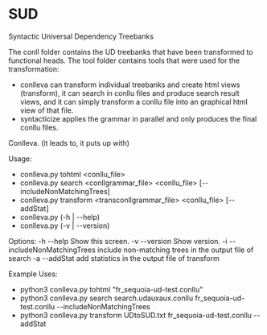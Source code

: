 # SUD
Syntactic Universal Dependency Treebanks

The conll folder contains the UD treebanks that have been transformed to functional heads.
The tool folder contains tools that were used for the transformation: 
- conlleva can transform individual treebanks and create html views (transform), it can search in conllu files and produce search result views, and it can simply transform a conllu file into an graphical html view of that file.
- syntacticize applies the grammar in parallel and only produces the final conllu files.

Conlleva. (it leads to, it puts up with)

Usage:
  - conlleva.py tohtml <conllu_file>
  - conlleva.py search <conllgrammar_file> <conllu_file> [--includeNonMatchingTrees]
  - conlleva.py transform <transconllgrammar_file> <conllu_file> [--addStat]
  - conlleva.py (-h | --help)
  - conlleva.py (-v | --version)

Options:
  -h --help  Show this screen.
  -v --version  Show version.
  -i --includeNonMatchingTrees  include non-matching trees in the output file of search
  -a --addStat  add statistics in the output file of transform

Example Uses:
- python3 conlleva.py tohtml "fr_sequoia-ud-test.conllu"
- python3 conlleva.py search search.udauxaux.conllu fr_sequoia-ud-test.conllu --includeNonMatchingTrees
- python3 conlleva.py transform UDtoSUD.txt fr_sequoia-ud-test.conllu --addStat


